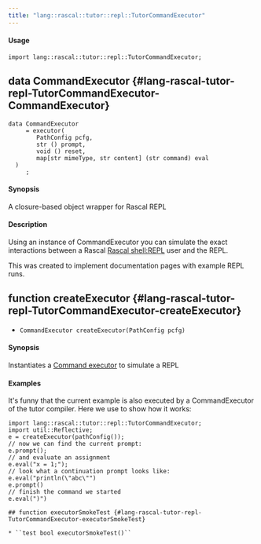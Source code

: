 ```yaml
---
title: "lang::rascal::tutor::repl::TutorCommandExecutor"
---
```


#### Usage

`import lang::rascal::tutor::repl::TutorCommandExecutor;`


## data CommandExecutor {#lang-rascal-tutor-repl-TutorCommandExecutor-CommandExecutor}

```rascal
data CommandExecutor  
     = executor(
        PathConfig pcfg,
        str () prompt,
        void () reset,
        map[str mimeType, str content] (str command) eval
  )
     ;
```

#### Synopsis

A closure-based object wrapper for Rascal REPL

#### Description


Using an instance of CommandExecutor you can simulate the exact interactions
between a Rascal [Rascal shell:REPL](/docs//RascalShell/REPL) user and the REPL. 

This was created to implement documentation pages with example REPL runs.

## function createExecutor {#lang-rascal-tutor-repl-TutorCommandExecutor-createExecutor}

* ``CommandExecutor createExecutor(PathConfig pcfg)``

#### Synopsis

Instantiates a [Command executor](/docs/Library/lang/rascal/tutor/repl/TutorCommandExecutor#lang::rascal::tutor::repl::TutorCommandExecutor-CommandExecutor) to simulate a REPL

#### Examples


It's funny that the current example is also executed by a CommandExecutor of the tutor compiler.
Here we use to show how it works:

```rascal-shell
import lang::rascal::tutor::repl::TutorCommandExecutor;
import util::Reflective;
e = createExecutor(pathConfig());
// now we can find the current prompt:
e.prompt();
// and evaluate an assignment
e.eval("x = 1;");
// look what a continuation prompt looks like:
e.eval("println(\"abc\"")
e.prompt()
// finish the command we started
e.eval(")")

## function executorSmokeTest {#lang-rascal-tutor-repl-TutorCommandExecutor-executorSmokeTest}

* ``test bool executorSmokeTest()``

